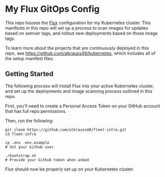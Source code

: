 My Flux GitOps Config
===

This repo houses the [Flux](https://fluxcd.io/) configuration for my Kubernetes
cluster. This manifests in this repo will set up a process to scan images for
updates based on semver tags, and rollout new deployments based on those image
tags.

To learn more about the projects that are continuously deployed in this repo,
see https://github.com/alkrauss48/kubernetes, which includes all of the setup
manifest files.

## Getting Started
The following process will install Flux into your active Kubernetes cluster, and
set up the deployments and image scanning process outlined in this repo.

First, you'll need to create a Personal Access Token on your GitHub account that
has full repo permissions.

Then, run the following:
```
git clone https://github.com/alkrauss48/fleet-infra.git
cd fleet-infra

cp .env .env.example
# Set your Github user

./bootstrap.sh
# Provide your Github token when asked
```

Flux should now be properly set up on your Kubernetes cluster.

